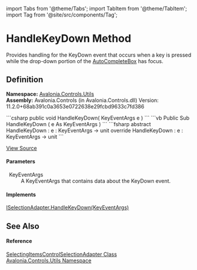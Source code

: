 import Tabs from '@theme/Tabs'; 
import TabItem from '@theme/TabItem'; 
import Tag from '@site/src/components/Tag'; 

# HandleKeyDown Method


Provides handling for the KeyDown event that occurs when a key is pressed while the drop-down portion of the <a href="T_Avalonia_Controls_AutoCompleteBox">AutoCompleteBox</a> has focus.



## Definition
**Namespace:** <a href="N_Avalonia_Controls_Utils">Avalonia.Controls.Utils</a>  
**Assembly:** Avalonia.Controls (in Avalonia.Controls.dll) Version: 11.2.0+68ab391c0a3653e0722638e29fcbd9633c7fd386

<Tabs groupId="api-code-preview">
<TabItem value="csharp" label="C#">
```csharp
public void HandleKeyDown(
	KeyEventArgs e
)
```
</TabItem>
<TabItem value="vb" label="VB">
```vb
Public Sub HandleKeyDown ( 
	e As KeyEventArgs
)
```
</TabItem>
<TabItem value="fsharp" label="F#">
```fsharp
abstract HandleKeyDown : 
        e : KeyEventArgs -> unit 
override HandleKeyDown : 
        e : KeyEventArgs -> unit 
```
</TabItem>
</Tabs>



<a href="https://github.com/AvaloniaUI/Avalonia/tree/master/srcAvalonia.Controls/Utils/SelectingItemsControlSelectionAdapter.cs#L244" title="View the source code">View Source</a>



#### Parameters
<dl><dt>  KeyEventArgs</dt><dd>A KeyEventArgs that contains data about the KeyDown event.</dd></dl>

#### Implements
<a href="M_Avalonia_Controls_Utils_ISelectionAdapter_HandleKeyDown">ISelectionAdapter.HandleKeyDown(KeyEventArgs)</a>  


## See Also


#### Reference
<a href="T_Avalonia_Controls_Utils_SelectingItemsControlSelectionAdapter">SelectingItemsControlSelectionAdapter Class</a>  
<a href="N_Avalonia_Controls_Utils">Avalonia.Controls.Utils Namespace</a>  
